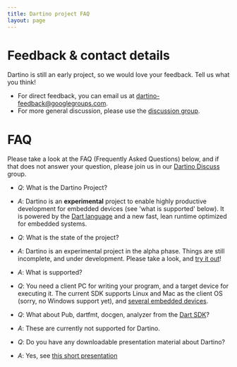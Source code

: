 ```yaml
---
title: Dartino project FAQ
layout: page
---
```


# Feedback & contact details

Dartino is still an early project, so we would love your feedback. Tell us what
you think!

* For direct feedback, you can email us at
[dartino-feedback@googlegroups.com](mailto:dartino-feedback@googlegroups.com).
* For more general discussion, please use the
[discussion group](https://groups.google.com/forum/#!forum/dartino-discuss).

# FAQ

Please take a look at the FAQ (Frequently Asked Questions) below, and if that
does not answer your question, please join us in our [Dartino
Discuss](https://groups.google.com/forum/#!forum/dartino-discuss) group.

* *Q*: What is the Dartino Project?

* *A*: Dartino is an **experimental** project to enable highly productive
 development for embedded devices (see 'what is supported' below). It is
 powered by the [Dart
 language](https://www.dartlang.org/docs/dart-up-and-running/ch02.html) and a
 new fast, lean runtime optimized for embedded systems.

* *Q*:  What is the state of the project?
* *A*: Dartino is an experimental project in the alpha phase. Things are
 still incomplete, and under development. Please take a look, and [try it
 out](/getting-started/)!

* *A*: What is supported?
* *Q*: You need a client PC for writing your program, and a target device for
 executing it. The current SDK supports Linux and Mac as the client OS (sorry,
 no Windows support yet), and [several embedded devices](/getting-started/).

* *Q*: What about Pub, dartfmt, docgen, analyzer from the [Dart
 SDK](https://www.dartlang.org/tools/sdk/)?
* *A*: These are currently not supported for Dartino.

* *Q*: Do you have any downloadable presentation material about Dartino?
* *A*: Yes, see <a href="/downloads/Dartino-Modern-Embedded-Programming.pdf"
target="blank" onclick="ga('send', 'event', 'Downloads',
'Dartino-Modern-Embedded-Programming.pdf');">this short presentation</a>
